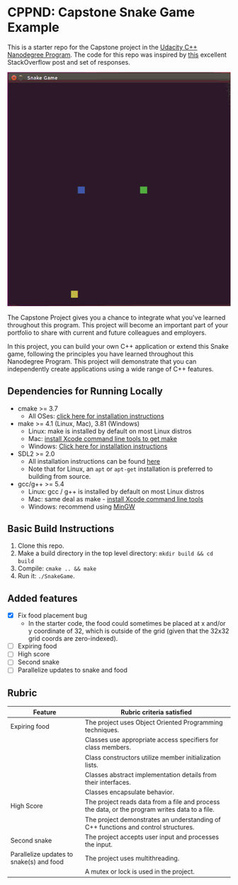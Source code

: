# CPPND: Capstone Snake Game Example

This is a starter repo for the Capstone project in the [Udacity C++ Nanodegree Program](https://www.udacity.com/course/c-plus-plus-nanodegree--nd213). The code for this repo was inspired by [this](https://codereview.stackexchange.com/questions/212296/snake-game-in-c-with-sdl) excellent StackOverflow post and set of responses.

<img src="snake_game.gif"/>

The Capstone Project gives you a chance to integrate what you've learned throughout this program. This project will become an important part of your portfolio to share with current and future colleagues and employers.

In this project, you can build your own C++ application or extend this Snake game, following the principles you have learned throughout this Nanodegree Program. This project will demonstrate that you can independently create applications using a wide range of C++ features.

## Dependencies for Running Locally
* cmake >= 3.7
  * All OSes: [click here for installation instructions](https://cmake.org/install/)
* make >= 4.1 (Linux, Mac), 3.81 (Windows)
  * Linux: make is installed by default on most Linux distros
  * Mac: [install Xcode command line tools to get make](https://developer.apple.com/xcode/features/)
  * Windows: [Click here for installation instructions](http://gnuwin32.sourceforge.net/packages/make.htm)
* SDL2 >= 2.0
  * All installation instructions can be found [here](https://wiki.libsdl.org/Installation)
  * Note that for Linux, an `apt` or `apt-get` installation is preferred to building from source.
* gcc/g++ >= 5.4
  * Linux: gcc / g++ is installed by default on most Linux distros
  * Mac: same deal as make - [install Xcode command line tools](https://developer.apple.com/xcode/features/)
  * Windows: recommend using [MinGW](http://www.mingw.org/)

## Basic Build Instructions

1. Clone this repo.
2. Make a build directory in the top level directory: `mkdir build && cd build`
3. Compile: `cmake .. && make`
4. Run it: `./SnakeGame`.

## Added features

- [x] Fix food placement bug
  - In the starter code, the food could sometimes be placed at x and/or y coordinate of 32, which is outside of the grid (given that the 32x32 grid coords are zero-indexed).
- [ ] Expiring food
- [ ] High score
- [ ] Second snake
- [ ] Parallelize updates to snake and food

## Rubric

| Feature                                  | Rubric criteria satisfied                                                                      |
| ---------------------------------------- | ---------------------------------------------------------------------------------------------- |
| Expiring food                            | The project uses Object Oriented Programming techniques.                                       |
|                                          | Classes use appropriate access specifiers for class members.                                   |
|                                          | Class constructors utilize member initialization lists.                                        |
|                                          | Classes abstract implementation details from their interfaces.                                 |
|                                          | Classes encapsulate behavior.                                                                  |
| High Score                               | The project reads data from a file and process the data, or the program writes data to a file. |
|                                          | The project demonstrates an understanding of C++ functions and control structures.             |
| Second snake                             | The project accepts user input and processes the input.                                        |
| Parallelize updates to snake(s) and food | The project uses multithreading.                                                               |
|                                          | A mutex or lock is used in the project.                                                        |